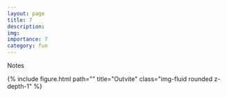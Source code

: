 ```yaml
---
layout: page
title: 7
description: 
img: 
importance: 7
category: fun
---
```


Notes

<div class="row">
    <div class="col-sm mt-3 mt-md-0">
        {% include figure.html path="" title="Outvite" class="img-fluid rounded z-depth-1" %}
    </div>
</div>

